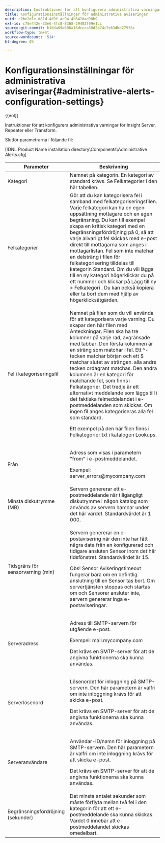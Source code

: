```yaml
---
description: Instruktioner för att konfigurera administrativa varningar för Insight Server, Repeater eller Transform.
title: Konfigurationsinställningar för administrativa aviseringar
uuid: c2be2d1e-d81d-4d9f-ac94-4b642dad90b9
exl-id: c75e442e-33e6-4fc8-8368-29482f09e1cc
source-git-commit: b1dda69a606a16dccca30d2a74c7e63dbd27936c
workflow-type: tm+mt
source-wordcount: '514'
ht-degree: 0%

---
```


# Konfigurationsinställningar för administrativa aviseringar{#administrative-alerts-configuration-settings}

{{eol}}

Instruktioner för att konfigurera administrativa varningar för Insight Server, Repeater eller Transform.

Slutför parametrarna i följande fil:

[!DNL Product Name installation directory\Components\Administrative Alerts.cfg]

<table id="table_5A2298906D5F4215B8FAC42CACBC0002"> 
 <thead> 
  <tr> 
   <th colname="col1" class="entry"> Parameter </th> 
   <th colname="col2" class="entry"> Beskrivning </th> 
  </tr> 
 </thead>
 <tbody> 
  <tr> 
   <td colname="col1"> Kategori </td> 
   <td colname="col2"> Namnet på kategorin. En kategori av standard krävs. Se Felkategorier i den här tabellen. </td> 
  </tr> 
  <tr> 
   <td colname="col1"> Felkategorier </td> 
   <td colname="col2"> Gör att du kan kategorisera fel i samband med felkategoriseringsfilen. Varje felkategori kan ha en egen uppsättning mottagare och en egen begränsning. Du kan till exempel skapa en kritisk kategori med en begränsningsfördröjning på 0, så att varje allvarligt fel skickas med e-post direkt till mottagarna som anges i mottagarlistan. Fel som inte matchar en delsträng i filen för felkategorisering tilldelas till kategorin Standard. Om du vill lägga till en ny kategori högerklickar du på ett nummer och klickar på <span class="uicontrol"> Lägg till ny </span> &gt; <span class="uicontrol"> Felkategori </span>. Du kan också kopiera eller ta bort dem med hjälp av högerklicksåtgärden. </td> 
  </tr> 
  <tr> 
   <td colname="col1"> Fel i kategoriseringsfil </td> 
   <td colname="col2"> <p>Namnet på filen som du vill använda för att kategorisera varje varning. Du skapar den här filen med Anteckningar. Filen ska ha tre kolumner på varje rad, avgränsade med tabbar. Den första kolumnen är en sträng som matchar i fel. Ett ^-tecken matchar början och ett $ matchar slutet av strängen. alla andra tecken ordagrant matchas. Den andra kolumnen är en kategori för matchande fel, som finns i Felkategorier. Det tredje är ett alternativt meddelande som läggs till i det faktiska felmeddelandet i e-postmeddelanden som skickas. Om ingen fil anges kategoriseras alla fel som standard. </p> <p>Ett exempel på den här filen finns i <span class="filepath"> Felkategorier.txt </span> i katalogen Lookups. </p> </td> 
  </tr> 
  <tr> 
   <td colname="col1"> Från </td> 
   <td colname="col2"> <p>Adress som visas i parametern "from" i e-postmeddelandet. </p> <p>Exempel: <span class="filepath"> server_errors@mycompany.com </span></p> </td> 
  </tr> 
  <tr> 
   <td colname="col1"> Minsta diskutrymme (MB) </td> 
   <td colname="col2"> Servern genererar ett e-postmeddelande när tillgängligt diskutrymme i någon katalog som används av servern hamnar under det här värdet. Standardvärdet är 1 000. </td> 
  </tr> 
  <tr> 
   <td colname="col1"> Tidsgräns för sensorvarning (min) </td> 
   <td colname="col2"> <p>Servern genererar en e-postavisering när den inte har fått några data från en konfigurerad och tidigare ansluten <span class="wintitle"> Sensor </span> inom det här tidsfönstret. Standardvärdet är 15. </p> <p> <p>Obs!  <span class="wintitle"> Sensor </span> Aviseringstimeout fungerar bara om en befintlig anslutning till en <span class="wintitle"> Sensor </span> tas bort. Om servertjänsten stoppas och startas om och <span class="wintitle"> Sensorer </span> ansluter inte, servern genererar inga e-postaviseringar. </p> </p> </td> 
  </tr> 
  <tr> 
   <td colname="col1"> Serveradress </td> 
   <td colname="col2"> <p>Adress till SMTP-servern för utgående e-post. </p> <p>Exempel: <span class="filepath"> mail.mycompany.com </span></p> <p>Det krävs en SMTP-server för att de angivna funktionerna ska kunna användas. </p> </td> 
  </tr> 
  <tr> 
   <td colname="col1"> Serverlösenord </td> 
   <td colname="col2"> <p>Lösenordet för inloggning på SMTP-servern. Den här parametern är valfri om inte inloggning krävs för att skicka e-post. </p> <p>Det krävs en SMTP-server för att de angivna funktionerna ska kunna användas. </p> </td> 
  </tr> 
  <tr> 
   <td colname="col1"> Serveranvändare </td> 
   <td colname="col2"> <p>Användar-ID/namn för inloggning på SMTP-servern. Den här parametern är valfri om inte inloggning krävs för att skicka e-post. </p> <p>Det krävs en SMTP-server för att de angivna funktionerna ska kunna användas. </p> </td> 
  </tr> 
  <tr> 
   <td colname="col1"> Begränsningsfördröjning (sekunder) </td> 
   <td colname="col2"> Det minsta antalet sekunder som måste förflyta mellan två fel i den kategorin för att ett e-postmeddelande ska kunna skickas. Värdet 0 innebär att e-postmeddelandet skickas omedelbart. </td> 
  </tr> 
 </tbody> 
</table>
